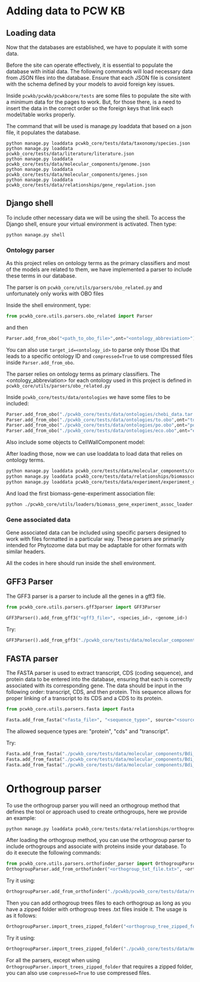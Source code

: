 # Adding data to PCW KB

## Loading data

Now that the databases are established, we have to populate it with some data.

Before the site can operate effectively, it is essential to populate the database with initial data. The following commands will load necessary data from JSON files into the database. Ensure that each JSON file is consistent with the schema defined by your models to avoid foreign key issues.

Inside `pcwkb/pcwkb/pcwkbcore/tests` are some files to populate the site with a minimum data for the pages to work. But, for those there, is a need to insert the data in the correct order so the foreign keys that link each model/table works properly.

The command that will be used is manage.py loaddata that based on a json file, it populates the database.

```
python manage.py loaddata pcwkb_core/tests/data/taxonomy/species.json
python manage.py loaddata pcwkb_core/tests/data/literature/literature.json
python manage.py loaddata pcwkb_core/tests/data/molecular_components/genome.json
python manage.py loaddata pcwkb_core/tests/data/molecular_components/genes.json
python manage.py loaddata pcwkb_core/tests/data/relationships/gene_regulation.json
```

## Django shell

To include other necessary data we will be using the shell. To access the Django shell, ensure your virtual environment is activated. Then type:

```bash
python manage.py shell
```

### Ontology parser

As this project relies on ontology terms as the primary classifiers and most of the models are related to them, we have implemented a parser to include these terms in our database.

The parser is on `pcwkb_core/utils/parsers/obo_related.py` and unfortunately only works with OBO files

Inside the shell environment, type:

```python
from pcwkb_core.utils.parsers.obo_related import Parser
```

and then

```python
Parser.add_from_obo("<path_to_obo_file>",ont="<ontology_abbreviation>")
```

You can also use `target_id=<ontology_id>` to parse only those IDs that leads to a specific ontology ID and `compressed=True` to use compressed files inside `Parser.add_from_obo`.

The parser relies on ontology terms as primary classifiers. The <ontology_abbreviation> for each ontology used in this project is defined in `pcwkb_core/utils/parsers/obo_related.py`

Inside `pcwkb_core/tests/data/ontologies` we have some files to be included:

```python
Parser.add_from_obo("./pcwkb_core/tests/data/ontologies/chebi_data.tar.gz",ont="chebi",compressed=True)
Parser.add_from_obo("./pcwkb_core/tests/data/ontologies/to.obo",ont="to")
Parser.add_from_obo("./pcwkb_core/tests/data/ontologies/po.obo",ont="po")
Parser.add_from_obo("./pcwkb_core/tests/data/ontologies/eco.obo",ont="eco")
```

Also include some objects to CellWallComponent model:


After loading those, now we can use loaddata to load data that relies on ontology terms.

```bash
python manage.py loaddata pcwkb_core/tests/data/molecular_components/cellwallcomponents.json
python manage.py loaddata pcwkb_core/tests/data/relationships/biomasscomposition_test_data.json
python manage.py loaddata pcwkb_core/tests/data/experiment/experiment_details.json
```

And load the first biomass-gene-experiment association file:


```bash
python ./pcwkb_core/utils/loaders/biomass_gene_experiment_assoc_loader.py ./pcwkb_core/tests/data/experiment/biomass_gene_experimen_assoc.json
```


### Gene associated data 

Gene associated data can be included using specific parsers designed to work with files formatted in a particular way. These parsers are primarily intended for Phytozome data but may be adaptable for other formats with similar headers.

All the codes in here should run inside the shell environment.

## GFF3 Parser

The GFF3 parser is a parser to include all the genes in a gff3 file.

```python
from pcwkb_core.utils.parsers.gff3parser import GFF3Parser

GFF3Parser().add_from_gff3("<gff3_file>", <species_id>, <genome_id>)
```

Try:

```python
GFF3Parser().add_from_gff3("./pcwkb_core/tests/data/molecular_components/Bdi_minimal_gff3.gff3", 15, 2)
```

## FASTA parser

The FASTA parser is used to extract transcript, CDS (coding sequence), and protein data to be entered into the database, ensuring that each is correctly associated with its corresponding gene. The data should be input in the following order: transcript, CDS, and then protein. This sequence allows for proper linking of a transcript to its CDS and a CDS to its protein.

```python
from pcwkb_core.utils.parsers.fasta import Fasta

Fasta.add_from_fasta("<fasta_file>", "<sequence_type>", source="<source>")
```

The allowed sequence types are: "protein", "cds" and "transcript".

Try:

```python
Fasta.add_from_fasta("./pcwkb_core/tests/data/molecular_components/Bdi_minimal_transcripts.fa","transcript",source="Phytozome")
Fasta.add_from_fasta("./pcwkb_core/tests/data/molecular_components/Bdi_minimal_cds.fa","cds",source="Phytozome")
Fasta.add_from_fasta("./pcwkb_core/tests/data/molecular_components/Bdi_minimal_protein.fa","protein",source="Phytozome")
```

# Orthogroup parser

To use the orthogroup parser you will need an orthogroup method that defines the tool or approach used to create orthogroups, here we provide an example:

```python
python manage.py loaddata pcwkb_core/tests/data/relationships/orthogroupmethods_test_data.json
```

After loading the orthogroup method, you can use the orthogroup parser to include orthogroups and associate with proteins inside your database. To do it execute the following commands:

```python
from pcwkb_core.utils.parsers.orthofinder_parser import OrthogroupParser
OrthogroupParser.add_from_orthofinder("<orthogroup_txt_file.txt>", <orthogroup_method>)
```

Try it using:
```python
OrthogroupParser.add_from_orthofinder("./pcwkb/pcwkb_core/tests/data/relationships/orthogroup_minimal.txt", 1)
```

Then you can add orthogroup trees files to each orthogroup as long as you have a zipped folder with orthogroup trees .txt files inside it. The usage is as it follows:

```python
OrthogroupParser.import_trees_zipped_folder("<orthogroup_tree_zipped_folder.txt>", <orthogroup_method>)
```

Try it using:
```python
OrthogroupParser.import_trees_zipped_folder("./pcwkb_core/tests/data/molecular_components/Gene_Trees_Test.zip", 1)
```

For all the parsers, except when using `OrthogroupParser.import_trees_zipped_folder` that requires a zipped folder, you can also use `compressed=True` to use compressed files.